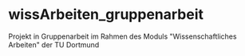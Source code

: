 # wissArbeiten_gruppenarbeit
 Projekt in Gruppenarbeit im Rahmen des Moduls "Wissenschaftliches Arbeiten" der TU Dortmund

